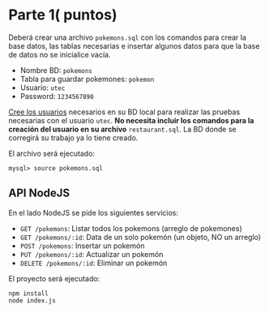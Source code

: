 # Parte 1( puntos)

Deberá crear una archivo `pokemons.sql` con los comandos para crear la base datos, las tablas necesarias e insertar algunos datos para que la base de datos no se inicialice vacía. 
- Nombre BD: `pokemons`
- Tabla para guardar pokemones: `pokemon`
- Usuario: `utec`
- Password: `1234567890`

[Cree los usuarios](https://github.com/franciscovilchezv/platform-based-development/blob/main/Labs/Lab2/mysql_setup.md#create-a-new-user) necesarios en su BD local para realizar las pruebas necesarias con el usuario `utec`. **No necesita incluir los comandos para la creación del usuario en su archivo** `restaurant.sql`. La BD donde se corregirá su trabajo ya lo tiene creado.

El archivo será ejecutado:
```terminal
mysql> source pokemons.sql
```

## API NodeJS
En el lado NodeJS se pide los siguientes servicios:

- `GET /pokemons`: Listar todos los pokemons (arreglo de pokemones)
- `GET /pokemons/:id`: Data de un solo pokemón (un objeto, NO un arreglo)
- `POST /pokemons`: Insertar un pokemón
- `PUT /pokemons/:id`: Actualizar un pokemón
- `DELETE /pokemons/:id`: Eliminar un pokemón

El proyecto será ejecutado:
```terminal
npm install
node index.js
```